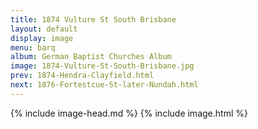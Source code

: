 ```yaml
---
title: 1874 Vulture St South Brisbane
layout: default
display: image
menu: barq
album: German Baptist Churches Album
image: 1874-Vulture-St-South-Brisbane.jpg
prev: 1874-Hendra-Clayfield.html
next: 1876-Fortestcue-St-later-Nundah.html
---
```

{% include image-head.md %}
{% include image.html %}